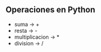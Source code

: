 ## Operaciones en Python

  * suma           ->  +
  * resta          ->  -
  * multiplicacion -> *
  * division       -> /
